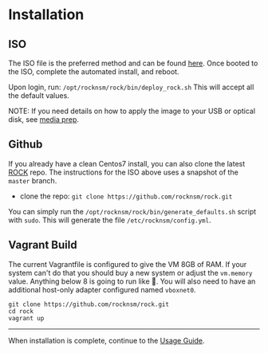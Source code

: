 # Installation


## ISO

The ISO file is the preferred method and can be found [here](https://github.com/rocknsm/rock/releases).  Once booted to the ISO, complete the automated install, and reboot.

Upon login, run:
`/opt/rocknsm/rock/bin/deploy_rock.sh`  This will accept all the default values.

NOTE:  If you need details on how to apply the image to your USB or optical disk, see [media prep](media_prep.md).


## Github

If you already have a clean Centos7 install, you can also clone the latest [ROCK](https://github.com/rocknsm/rock) repo. The instructions for the ISO above uses a snapshot of the `master` branch.

* clone the repo: `git clone https://github.com/rocknsm/rock.git`

You can simply run the `/opt/rocknsm/rock/bin/generate_defaults.sh` script with `sudo`. This will generate the file `/etc/rocknsm/config.yml`.


## Vagrant Build

The current Vagrantfile is configured to give the VM 8GB of RAM.  If your system can't do that you should buy a new system or adjust the `vm.memory` value.  Anything below 8 is going to run like :poop:. You will also need to have an additional host-only adapter configured named `vboxnet0`.

```
git clone https://github.com/rocknsm/rock.git
cd rock
vagrant up
```

---

When installation is complete, continue to the [Usage Guide](usage.md).
